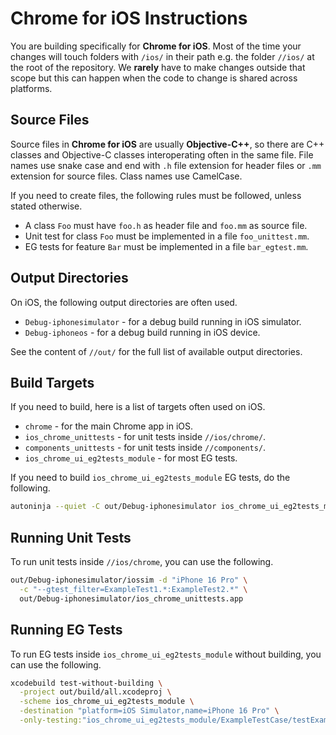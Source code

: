 # Chrome for iOS Instructions

You are building specifically for **Chrome for iOS**. Most of the time your
changes will touch folders with `/ios/` in their path e.g. the folder `//ios/`
at the root of the repository. We **rarely** have to make changes outside that
scope but this can happen when the code to change is shared across platforms.

## Source Files

Source files in **Chrome for iOS** are usually **Objective-C++**, so there are
C++ classes and Objective-C classes interoperating often in the same file. File
names use snake case and end with `.h` file extension for header files or `.mm`
extension for source files. Class names use CamelCase.

If you need to create files, the following rules must be followed, unless stated
otherwise.

  * A class `Foo` must have `foo.h` as header file and `foo.mm` as source file.
  * Unit test for class `Foo` must be implemented in a file `foo_unittest.mm`.
  * EG tests for feature `Bar` must be implemented in a file `bar_egtest.mm`.

## Output Directories

On iOS, the following output directories are often used.

  * `Debug-iphonesimulator` - for a debug build running in iOS simulator.
  * `Debug-iphoneos` - for a debug build running in iOS device.

See the content of `//out/` for the full list of available output directories.

## Build Targets

If you need to build, here is a list of targets often used on iOS.

  * `chrome` - for the main Chrome app in iOS.
  * `ios_chrome_unittests` - for unit tests inside `//ios/chrome/`.
  * `components_unittests` - for unit tests inside `//components/`.
  * `ios_chrome_ui_eg2tests_module` - for most EG tests.

If you need to build `ios_chrome_ui_eg2tests_module` EG tests, do the following.

```sh
autoninja --quiet -C out/Debug-iphonesimulator ios_chrome_ui_eg2tests_module
```

## Running Unit Tests

To run unit tests inside `//ios/chrome`, you can use the following.

```sh
out/Debug-iphonesimulator/iossim -d "iPhone 16 Pro" \
  -c "--gtest_filter=ExampleTest1.*:ExampleTest2.*" \
  out/Debug-iphonesimulator/ios_chrome_unittests.app
```

## Running EG Tests

To run EG tests inside `ios_chrome_ui_eg2tests_module` without building, you can
use the following.

```sh
xcodebuild test-without-building \
  -project out/build/all.xcodeproj \
  -scheme ios_chrome_ui_eg2tests_module \
  -destination "platform=iOS Simulator,name=iPhone 16 Pro" \
  -only-testing:"ios_chrome_ui_eg2tests_module/ExampleTestCase/testExample"
```